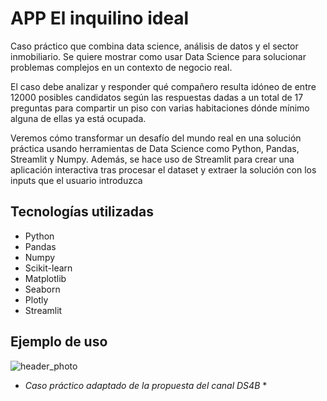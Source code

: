 # APP El inquilino ideal

Caso práctico que combina data science, análisis de datos y el sector inmobiliario. Se quiere mostrar como usar Data Science para solucionar problemas complejos en un contexto de negocio real.

El caso debe analizar y responder qué compañero resulta idóneo de entre 12000 posibles candidatos según las respuestas dadas a un total de 17 preguntas para compartir un piso con varias habitaciones dónde mínimo alguna de ellas ya está ocupada.

Veremos cómo transformar un desafío del mundo real en una solución práctica usando herramientas de Data Science como Python, Pandas, Streamlit y Numpy. Además, se hace uso de Streamlit para crear una aplicación interactiva tras procesar el dataset y extraer la solución con los inputs que el usuario introduzca

## Tecnologías utilizadas

- Python
- Pandas
- Numpy
- Scikit-learn
- Matplotlib
- Seaborn
- Plotly
- Streamlit

## Ejemplo de uso

![header_photo](https://github.com/CarlEstP/app_inquilino_ideal/blob/main/Media/exa.PNG)

- _Caso práctico adaptado de la propuesta del canal DS4B_ \*
